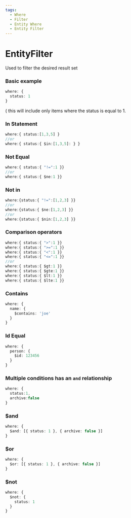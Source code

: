 ```yaml
---
tags:
  - Where
  - Filter
  - Entity Where
  - Entity Filter
---
```


# EntityFilter

Used to filter the desired result set

### Basic example

```ts
where: {
  status: 1
}
```

( this will include only items where the status is equal to 1.

### In Statement

```ts
where:{ status:[1,3,5] }
//or
where:{ status:{ $in:[1,3,5]: } }
```

### Not Equal

```ts
where:{ status:{ "!=":1 }}
//or
where:{ status:{ $ne:1 }}
```

### Not in

```ts
where:{status:{ "!=":[1,2,3] }}
//or
where:{status:{ $ne:[1,2,3] }}
//or
where:{status:{ $nin:[1,2,3] }}
```

### Comparison operators

```ts
where:{ status:{ ">":1 }}
where:{ status:{ ">=":1 }}
where:{ status:{ "<":1 }}
where:{ status:{ "<=":1 }}
//or
where:{ status:{ $gt:1 }}
where:{ status:{ $gte:1 }}
where:{ status:{ $lt:1 }}
where:{ status:{ $lte:1 }}
```

### Contains

```ts
where: {
  name: {
    $contains: 'joe'
  }
}
```

### Id Equal

```ts
where: {
  person: {
    $id: 123456
  }
}
```

### Multiple conditions has an `and` relationship

```ts
where: {
  status:1,
  archive:false
}
```

### $and

```ts
where: {
  $and: [{ status: 1 }, { archive: false }]
}
```

### $or

```ts
where: {
  $or: [{ status: 1 }, { archive: false }]
}
```

### $not

```ts
where: {
  $not: {
    status: 1
  }
}
```
